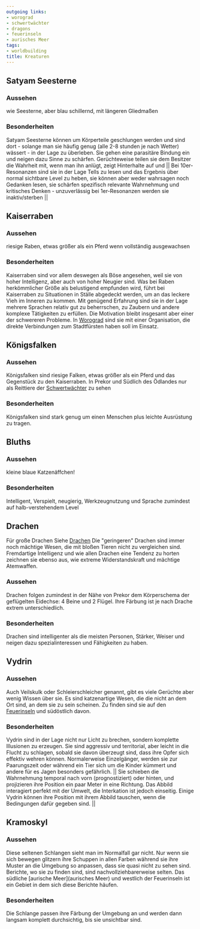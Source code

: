 ```yaml
---
outgoing links:
- worograd
- schwertwächter
- dragons
- feuerinseln
- aurisches Meer
tags:
- worldbuilding
title: Kreaturen
---
```

## Satyam Seesterne
### Aussehen
wie Seesterne, aber blau schillernd, mit längeren Gliedmaßen

### Besonderheiten
Satyam Seesterne können um Körperteile geschlungen werden und sind dort - solange man sie häufig genug (alle 2-8 stunden je nach Wetter) wässert - in der Lage zu überleben. Sie gehen eine parasitäre Bindung ein und neigen dazu Sinne zu schärfen.
Gerüchteweise teilen sie dem Besitzer die Wahrheit mit, wenn man ihn anlügt, zeigt Hinterhalte auf und 
|| Bei 10er-Resonanzen sind sie in der Lage Tells zu lesen und das Ergebnis über normal sichtbare Level zu heben, sie können aber weder wahrsagen noch Gedanken lesen, sie schärfen spezifisch relevante Wahrnehmung und kritisches Denken - unzuverlässig
bei 1er-Resonanzen werden sie inaktiv/sterben ||

  

## Kaiserraben 
### Aussehen
riesige Raben, etwas größer als ein Pferd wenn vollständig ausgewachsen

### Besonderheiten
Kaiserraben sind vor allem deswegen als Böse angesehen, weil sie von hoher Intelligenz, aber auch von hoher Neugier sind. Was bei Raben herkömmlicher Größe als belustigend empfunden wird, führt bei Kaiserraben zu Situationen in Ställe abgedeckt werden, um an das leckere Vieh im Inneren zu kommen.
Mit genügend Erfahrung sind sie in der Lage mehrere Sprachen relativ gut zu beherrschen, zu Zaubern und andere komplexe Tätigkeiten zu erfüllen. Die Motivation bleibt insgesamt aber einer der schwereren Probleme.
In [Worograd](worograd) sind sie mit einer Organisation, die direkte Verbindungen zum Stadtfürsten haben soll im Einsatz.

## Königsfalken
### Aussehen

Königsfalken sind riesige Falken, etwas größer als ein Pferd und das Gegenstück zu den Kaiserraben.
In Prekor und Südlich des Ödlandes nur als Reittiere der [Schwertwächter](schwertwächter) zu sehen

###  Besonderheiten
Königsfalken sind stark genug um einen Menschen plus leichte Ausrüstung zu tragen.


## Bluths
### Aussehen
kleine blaue Katzenäffchen!
### Besonderheiten
Intelligent, Verspielt, neugierig, Werkzeugnutzung und Sprache zumindest auf halb-verstehendem Level

## Drachen
Für große Drachen Siehe [Drachen](dragons)
Die "geringeren" Drachen sind immer noch mächtige Wesen, die mit bloßen Tieren nicht zu vergleichen sind. Fremdartige Intelligenz und wie allen Drachen eine Tendenz zu horten zeichnen sie ebenso aus, wie extreme Widerstandskraft und mächtige Atemwaffen.
### Aussehen
Drachen folgen zumindest in der Nähe von Prekor dem Körperschema der geflügelten Eidechse: 4 Beine und 2 Flügel.
Ihre Färbung ist je nach Drache extrem unterschiedlich.
### Besonderheiten
Drachen sind intelligenter als die meisten Personen, Stärker, Weiser und neigen dazu spezialinteressen und Fähigkeiten zu haben.

## Vydrin
### Aussehen

Auch Veilskulk oder Schleierschleicher genannt, gibt es viele Gerüchte aber wenig Wissen über sie. Es sind katzenartige Wesen, die die nicht an dem Ort sind, an dem sie zu sein scheinen. Zu finden sind sie auf den [Feuerinseln](feuerinseln) und südöstlich davon.

### Besonderheiten

Vydrin sind in der Lage nicht nur Licht zu brechen, sondern komplette Illusionen zu erzeugen. Sie sind aggressiv und territorial, aber leicht in die Flucht zu schlagen, sobald sie davon überzeugt sind, dass ihre Opfer sich effektiv wehren können. Normalerweise Einzelgänger, werden sie zur Paarungszeit oder während ein Tier sich um die Kinder kümmert und andere für es Jagen besonders gefährlich.
|| Sie schieben die Wahrnehmung temporal nach vorn (prognostiziert) oder hinten, und projizieren ihre Position ein paar Meter in eine Richtung. Das Abbild interagiert perfekt mit der Umwelt, die Interkation ist jedoch einseitig. Einige Vydrin können ihre Position mit ihrem Abbild tauschen, wenn die Bedingungen dafür gegeben sind. ||

## Kramoskyl
### Aussehen

Diese seltenen Schlangen sieht man im Normalfall gar nicht. Nur wenn sie sich bewegen glitzern ihre Schuppen in allen Farben während sie ihre Muster an die Umgebung so anpassen, dass sie quasi nicht zu sehen sind.
Berichte, wo sie zu finden sind, sind nachvollziehbarerweise selten. Das südliche [aurische Meer](aurisches Meer) und westlich der Feuerinseln ist ein Gebiet in dem sich diese Berichte häufen.

### Besonderheiten

Die Schlange passen ihre Färbung der Umgebung an und werden dann langsam komplett durchsichtig, bis sie unsichtbar sind.




